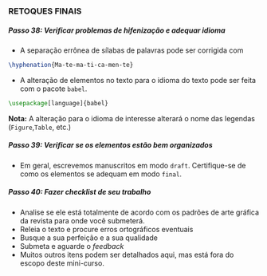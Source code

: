 ### RETOQUES FINAIS

##### Passo 38: Verificar problemas de hifenização e adequar idioma

- A separação errônea de sílabas de palavras pode ser corrigida com

```latex
\hyphenation{Ma-te-ma-ti-ca-men-te}
``` 

- A alteração de elementos no texto para o idioma do texto pode ser feita com o pacote `babel`.

```latex
\usepackage[language]{babel}
```

**Nota:** A alteração para o idioma de interesse alterará o nome das legendas (`Figure`,`Table`, etc.)

##### Passo 39: Verificar se os elementos estão bem organizados

- Em geral, escrevemos manuscritos em modo `draft`. Certifique-se de como os elementos se adequam em modo `final`.

##### Passo 40: Fazer _checklist_ de seu trabalho 

- Analise se ele está totalmente de acordo com os padrões de arte gráfica da revista para onde você submeterá. 
- Releia o texto e procure erros ortográficos eventuais 
- Busque a sua perfeição e a sua qualidade
- Submeta e aguarde o _feedback_
- Muitos outros itens podem ser detalhados aqui, mas está fora do escopo deste mini-curso. 
